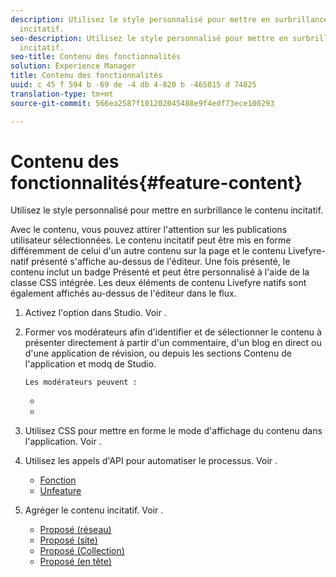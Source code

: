 ```yaml
---
description: Utilisez le style personnalisé pour mettre en surbrillance le contenu
  incitatif.
seo-description: Utilisez le style personnalisé pour mettre en surbrillance le contenu
  incitatif.
seo-title: Contenu des fonctionnalités
solution: Experience Manager
title: Contenu des fonctionnalités
uuid: c 45 f 594 b -69 de -4 db 4-820 b -465015 d 74825
translation-type: tm+mt
source-git-commit: 566ea2587f101202045488e9f4edf73ece100293

---
```



# Contenu des fonctionnalités{#feature-content}

Utilisez le style personnalisé pour mettre en surbrillance le contenu incitatif.

Avec le contenu, vous pouvez attirer l'attention sur les publications utilisateur sélectionnées. Le contenu incitatif peut être mis en forme différemment de celui d'un autre contenu sur la page et le contenu Livefyre-natif présenté s'affiche au-dessus de l'éditeur. Une fois présenté, le contenu inclut un badge Présenté et peut être personnalisé à l'aide de la classe CSS intégrée. Les deux éléments de contenu Livefyre natifs sont également affichés au-dessus de l'éditeur dans le flux.

1. Activez l'option dans Studio. Voir [](../c-app-customizations/t-enable-featuring-content-in-studio.md#t_enable_featuring_content_in_studio).
1. Former vos modérateurs afin d'identifier et de sélectionner le contenu à présenter directement à partir d'un commentaire, d'un blog en direct ou d'une application de révision, ou depuis les sections Contenu de l'application et modq de Studio.

       Les modérateurs peuvent :
   
   * [](../c-app-customizations/t-select-content-to-feature-from-studio.md#select_content_to_feature_from_studio)
   * [](../c-app-customizations/t-select-content-to-feature.md#t_select_content_to_feature)

1. Utilisez CSS pour mettre en forme le mode d'affichage du contenu dans l'application. Voir [](../c-app-customizations/c-use-css-to-style-featured-content.md#c_use_css_to_style_featured_content).
1. Utilisez les appels d'API pour automatiser le processus. Voir [](../c-app-customizations/c-feature-apis.md#c_feature_apis).

   * [Fonction](#c_feature_apis/section_jpw_nqw_xz)
   * [Unfeature](#c_feature_apis/section_knh_mqw_xz)

1. Agréger le contenu incitatif. Voir [](../c-app-customizations/c-aggregated-featured-content-using-the-featured-apis.md#c_aggregated_featured_content_using_the_featured_apis).

   * [Proposé (réseau)](#c_aggregated_featured_content_using_the_featured_apis/section_cgm_1nw_xz)
   * [Proposé (site)](#c_aggregated_featured_content_using_the_featured_apis/section_lq5_ymw_xz)
   * [Proposé (Collection)](#c_aggregated_featured_content_using_the_featured_apis/section_kgc_xmw_xz)
   * [Proposé (en tête)](#c_aggregated_featured_content_using_the_featured_apis/section_n4b_lmw_xz)

